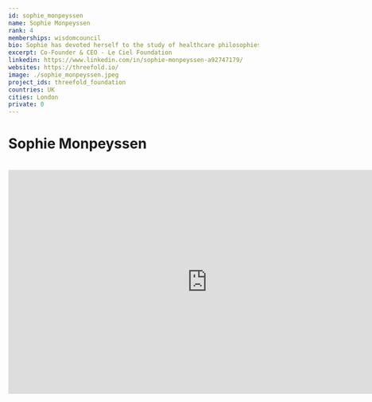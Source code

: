 ```yaml
---
id: sophie_monpeyssen
name: Sophie Monpeyssen
rank: 4
memberships: wisdomcouncil
bio: Sophie has devoted herself to the study of healthcare philosophies and practices that harmonize mind, body and spirit, including sophrology and massage. She is a graduate of the Sorbonne holding an MA in Musicology, Psychology and Pedagogy. Inspired by her training with Spiritual Elders since 2007, Sophie coaches companies and individuals to become the best version of themselves.
excerpt: Co-Founder & CEO - Le Ciel Foundation
linkedin: https://www.linkedin.com/in/sophie-monpeyssen-a92747179/
websites: https://threefold.io/
image: ./sophie_monpeyssen.jpeg
project_ids: threefold_foundation
countries: UK
cities: London
private: 0
---
```


# Sophie Monpeyssen

<BR>

<iframe src="https://player.vimeo.com/video/414707207" width="800" height="450" frameborder="0" allow="autoplay; fullscreen" allowfullscreen></iframe>

<BR>
